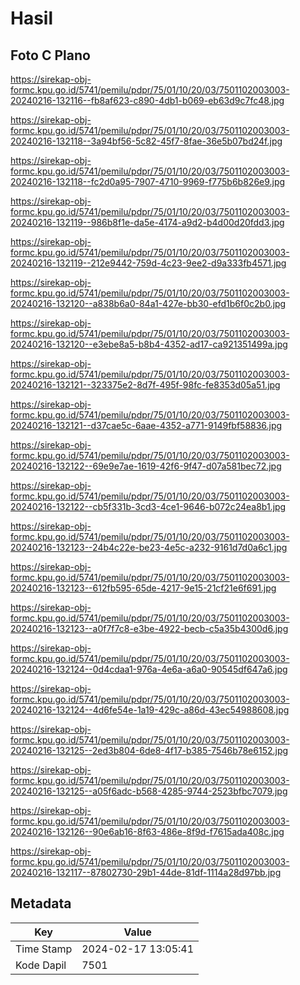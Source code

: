 # Hasil

## Foto C Plano

https://sirekap-obj-formc.kpu.go.id/5741/pemilu/pdpr/75/01/10/20/03/7501102003003-20240216-132116--fb8af623-c890-4db1-b069-eb63d9c7fc48.jpg

https://sirekap-obj-formc.kpu.go.id/5741/pemilu/pdpr/75/01/10/20/03/7501102003003-20240216-132118--3a94bf56-5c82-45f7-8fae-36e5b07bd24f.jpg

https://sirekap-obj-formc.kpu.go.id/5741/pemilu/pdpr/75/01/10/20/03/7501102003003-20240216-132118--fc2d0a95-7907-4710-9969-f775b6b826e9.jpg

https://sirekap-obj-formc.kpu.go.id/5741/pemilu/pdpr/75/01/10/20/03/7501102003003-20240216-132119--986b8f1e-da5e-4174-a9d2-b4d00d20fdd3.jpg

https://sirekap-obj-formc.kpu.go.id/5741/pemilu/pdpr/75/01/10/20/03/7501102003003-20240216-132119--212e9442-759d-4c23-9ee2-d9a333fb4571.jpg

https://sirekap-obj-formc.kpu.go.id/5741/pemilu/pdpr/75/01/10/20/03/7501102003003-20240216-132120--a838b6a0-84a1-427e-bb30-efd1b6f0c2b0.jpg

https://sirekap-obj-formc.kpu.go.id/5741/pemilu/pdpr/75/01/10/20/03/7501102003003-20240216-132120--e3ebe8a5-b8b4-4352-ad17-ca921351499a.jpg

https://sirekap-obj-formc.kpu.go.id/5741/pemilu/pdpr/75/01/10/20/03/7501102003003-20240216-132121--323375e2-8d7f-495f-98fc-fe8353d05a51.jpg

https://sirekap-obj-formc.kpu.go.id/5741/pemilu/pdpr/75/01/10/20/03/7501102003003-20240216-132121--d37cae5c-6aae-4352-a771-9149fbf58836.jpg

https://sirekap-obj-formc.kpu.go.id/5741/pemilu/pdpr/75/01/10/20/03/7501102003003-20240216-132122--69e9e7ae-1619-42f6-9f47-d07a581bec72.jpg

https://sirekap-obj-formc.kpu.go.id/5741/pemilu/pdpr/75/01/10/20/03/7501102003003-20240216-132122--cb5f331b-3cd3-4ce1-9646-b072c24ea8b1.jpg

https://sirekap-obj-formc.kpu.go.id/5741/pemilu/pdpr/75/01/10/20/03/7501102003003-20240216-132123--24b4c22e-be23-4e5c-a232-9161d7d0a6c1.jpg

https://sirekap-obj-formc.kpu.go.id/5741/pemilu/pdpr/75/01/10/20/03/7501102003003-20240216-132123--612fb595-65de-4217-9e15-21cf21e6f691.jpg

https://sirekap-obj-formc.kpu.go.id/5741/pemilu/pdpr/75/01/10/20/03/7501102003003-20240216-132123--a0f7f7c8-e3be-4922-becb-c5a35b4300d6.jpg

https://sirekap-obj-formc.kpu.go.id/5741/pemilu/pdpr/75/01/10/20/03/7501102003003-20240216-132124--0d4cdaa1-976a-4e6a-a6a0-90545df647a6.jpg

https://sirekap-obj-formc.kpu.go.id/5741/pemilu/pdpr/75/01/10/20/03/7501102003003-20240216-132124--4d6fe54e-1a19-429c-a86d-43ec54988608.jpg

https://sirekap-obj-formc.kpu.go.id/5741/pemilu/pdpr/75/01/10/20/03/7501102003003-20240216-132125--2ed3b804-6de8-4f17-b385-7546b78e6152.jpg

https://sirekap-obj-formc.kpu.go.id/5741/pemilu/pdpr/75/01/10/20/03/7501102003003-20240216-132125--a05f6adc-b568-4285-9744-2523bfbc7079.jpg

https://sirekap-obj-formc.kpu.go.id/5741/pemilu/pdpr/75/01/10/20/03/7501102003003-20240216-132126--90e6ab16-8f63-486e-8f9d-f7615ada408c.jpg

https://sirekap-obj-formc.kpu.go.id/5741/pemilu/pdpr/75/01/10/20/03/7501102003003-20240216-132117--87802730-29b1-44de-81df-1114a28d97bb.jpg


## Metadata

| Key        | Value               |
| ---------- | ------------------- |
| Time Stamp | 2024-02-17 13:05:41 |
| Kode Dapil | 7501                |



